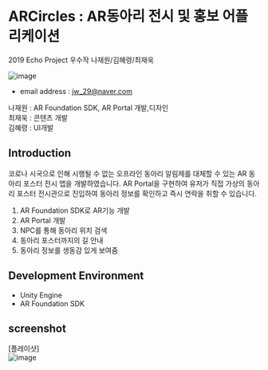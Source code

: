 # ARCircles : AR동아리 전시 및 홍보 어플리케이션
2019 Echo Project 우수작 나재원/김혜령/최재욱 <br />

![image](https://user-images.githubusercontent.com/46628101/111526294-e7994c80-87a1-11eb-8b6c-31b1ad555393.png)

- email address : jw_29@naver.com <br />

나재원 : AR Foundation SDK, AR Portal 개발,디자인 <br />
최재욱 : 콘텐츠 개발 <br />
김혜령 : UI개발 <br />

## Introduction
코로나 시국으로 인해 시행될 수 없는 오프라인 동아리 알림제를 대체할 수 있는 AR 동아리 포스터 전시 앱을 개발하였습니다.
AR Portal을 구현하여 유저가 직접 가상의 동아리 포스터 전시관으로 진입하여 동아리 정보를 확인하고 즉시 연락을 취할 수 있습니다.

1. AR Foundation SDK로 AR기능 개발
2. AR Portal 개발
3. NPC를 통해 동아리 위치 검색
4. 동아리 포스터까지의 길 안내
5. 동아리 정보를 생동감 있게 보여줌

## Development Environment
- Unity Engine
- AR Foundation SDK


## screenshot
[플레이샷] <br />
![image](https://user-images.githubusercontent.com/46628101/111526891-a190b880-87a2-11eb-88a6-9089f25b1916.png) <br />

